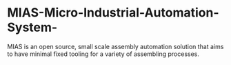 # MIAS-Micro-Industrial-Automation-System-
MIAS is an open source, small scale assembly automation solution that aims to have minimal fixed tooling for a variety of assembling processes.
